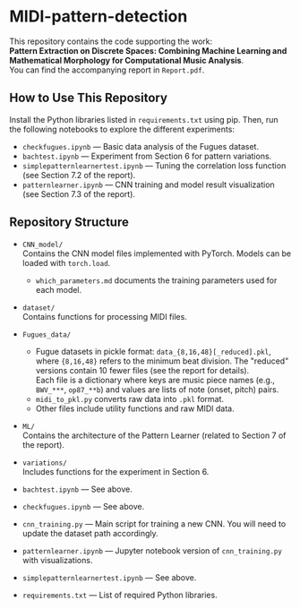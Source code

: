 # MIDI-pattern-detection

This repository contains the code supporting the work:  
**Pattern Extraction on Discrete Spaces: Combining Machine Learning and Mathematical Morphology for Computational Music Analysis**.  
You can find the accompanying report in `Report.pdf`.

## How to Use This Repository

Install the Python libraries listed in `requirements.txt` using pip. Then, run the following notebooks to explore the different experiments:

- `checkfugues.ipynb` — Basic data analysis of the Fugues dataset.  
- `bachtest.ipynb` — Experiment from Section 6 for pattern variations.  
- `simplepatternlearnertest.ipynb` — Tuning the correlation loss function (see Section 7.2 of the report).  
- `patternlearner.ipynb` — CNN training and model result visualization (see Section 7.3 of the report).

## Repository Structure

- `CNN_model/`  
  Contains the CNN model files implemented with PyTorch. Models can be loaded with `torch.load`.  
  - `which_parameters.md` documents the training parameters used for each model.

- `dataset/`  
  Contains functions for processing MIDI files.

- `Fugues_data/`  
  - Fugue datasets in pickle format: `data_{8,16,48}[_reduced].pkl`, where `{8,16,48}` refers to the minimum beat division. The "reduced" versions contain 10 fewer files (see the report for details).  
    Each file is a dictionary where keys are music piece names (e.g., `BWV_***`, `op87_**b`) and values are lists of note (onset, pitch) pairs.  
  - `midi_to_pkl.py` converts raw data into `.pkl` format.  
  - Other files include utility functions and raw MIDI data.

- `ML/`  
  Contains the architecture of the Pattern Learner (related to Section 7 of the report).

- `variations/`  
  Includes functions for the experiment in Section 6.

- `bachtest.ipynb` — See above.  
- `checkfugues.ipynb` — See above.  
- `cnn_training.py` — Main script for training a new CNN. You will need to update the dataset path accordingly.  
- `patternlearner.ipynb` — Jupyter notebook version of `cnn_training.py` with visualizations.  
- `simplepatternlearnertest.ipynb` — See above.  
- `requirements.txt` — List of required Python libraries.
